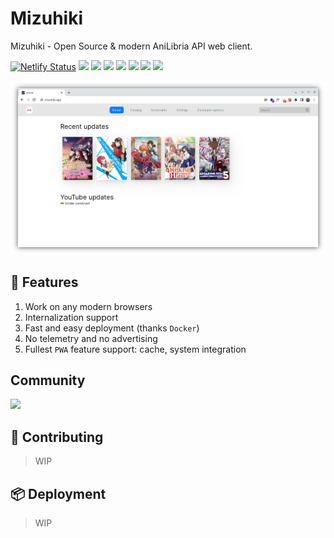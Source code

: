 <!-- ![](https://github.com/maxqwars/mizuhiki/blob/main/.github/images/gh_rep_intro.png?raw=true) -->

# Mizuhiki


Mizuhiki - Open Source & modern AniLibria API web client.

[![Netlify Status](https://api.netlify.com/api/v1/badges/371bfbd2-e3d3-4fcd-aca7-8d26832b41a1/deploy-status)](https://app.netlify.com/sites/mizuhiki/deploys)
![](https://img.shields.io/github/issues/maxqwars/mizuhiki)
![](https://img.shields.io/github/forks/maxqwars/mizuhiki)
![](https://img.shields.io/github/stars/maxqwars/mizuhiki)
![](https://img.shields.io/github/license/maxqwars/mizuhiki)
![](https://img.shields.io/github/release-date/maxqwars/mizuhiki)
![](https://img.shields.io/github/contributors/maxqwars/mizuhiki)
![](https://img.shields.io/github/package-json/v/maxqwars/mizuhiki)

![](.github/images/chrome.png)

## 🚀 Features

1. Work on any modern browsers
2. Internalization support
3. Fast and easy deployment (thanks `Docker`)
4. No telemetry and no advertising
5. Fullest `PWA` feature support: cache, system integration

## Community

<!-- TODO: Create Discord server -->

![](https://skillicons.dev/icons?i=discord)

## 🔨 Contributing

> WIP

## 📦 Deployment

> WIP
